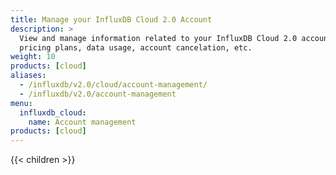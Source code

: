 ```yaml
---
title: Manage your InfluxDB Cloud 2.0 Account
description: >
  View and manage information related to your InfluxDB Cloud 2.0 account such as
  pricing plans, data usage, account cancelation, etc.
weight: 10
products: [cloud]
aliases:
  - /influxdb/v2.0/cloud/account-management/
  - /influxdb/v2.0/account-management
menu:
  influxdb_cloud:
    name: Account management
products: [cloud]
---
```


{{< children >}}
